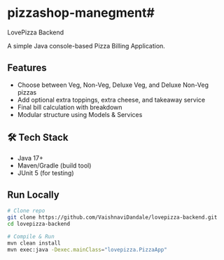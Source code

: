 # pizzashop-manegment# 
 LovePizza Backend

A simple Java console-based Pizza Billing Application.

##  Features
- Choose between Veg, Non-Veg, Deluxe Veg, and Deluxe Non-Veg pizzas
- Add optional extra toppings, extra cheese, and takeaway service
- Final bill calculation with breakdown
- Modular structure using Models & Services

## 🛠 Tech Stack
- Java 17+
- Maven/Gradle (build tool)
- JUnit 5 (for testing)

##  Run Locally
```bash
# Clone repo
git clone https://github.com/VaishnaviDandale/lovepizza-backend.git
cd lovepizza-backend

# Compile & Run
mvn clean install
mvn exec:java -Dexec.mainClass="lovepizza.PizzaApp"

